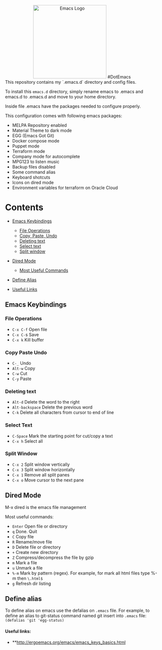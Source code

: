 <div align=center><a href="https://github.com/emacs-tw/awesome-emacs"><img alt="Emacs Logo" width="240" height="240" src="https://upload.wikimedia.org/wikipedia/commons/0/08/EmacsIcon.svg"></a>
#DotEmacs
</div>
This repository contains my `.emacs.d` directory and config files.

To install this `emacs.d` directory, simply rename emacs to .emacs and emacs.d to .emacs.d and move to your home directory.

Inside file .emacs have the packages needed to configure properly.

This configuration comes with following emacs packages:

- MELPA Repository enabled
- Material Theme to dark mode
- EGG (Emacs Got Git)
- Docker compose mode
- Puppet mode
- Terraform mode
- Company mode for autocomplete
- MPG123 to listen music
- Backup files disabled
- Some command alias
- Keyboard shotcuts
- Icons on dired mode
- Environment variables for terraform on Oracle Cloud

# Contents

* [Emacs Keybindings](#emacs-keybindings)
  * [File Operations](#file-operations)
  * [Copy, Paste, Undo](#copy-paste-undo)
  * [Deleting text](#deleting-text)
  * [Select text](#select-text)
  * [Split window](#split-window)
* [Dired Mode](#dired-mode)
  * [Most Useful Commands](#most-useful-commands)
* [Define Alias](#define-alias)

* [Useful Links](#useful-links)

## Emacs Keybindings

### File Operations
- `C-x C-f` Open file
- `C-x C-`s Save
- `C-x k` Kill buffer

### Copy Paste Undo
- `C-_` Undo
- `Alt-w` Copy
- `C-w`  Cut
- `C-y` Paste

### Deleting text
- `Alt-d` Delete the word to the right
- `Alt-backspace` Delete the previous word
- `C-k` Delete all characters from cursor to end of line

### Select Text
- `C-Space` Mark the starting point for cut/copy a text
- `C-x h` Select all

### Split Window
- `C-x 2` Split window vertically
- `C-x 3` Split window horizontally
- `C-x 1` Remove all split panes
- `C-x o` Move cursor to the next pane


## Dired Mode
M-x dired is the emacs file management

Most useful commands:
- `Enter` Open file or directory
- `q` Done. Quit
- `C` Copy file
- `R` Rename/move file
- `D` Delete file or directory
- `+` Create new directory
- `Z` Compress/decompress the file by gzip
- `m` Mark a file
- `u` Unmark a file
- `%-m` Mark by pattern (regex). For example, for mark all html files type %-m then `\.html$`
- `g` Refresh dir listing

## Define alias
To define alias on emacs use the defalias on `.emacs` file.
For example, to define an alias to git-status command named git insert into `.emacs` file:
`(defalias 'git 'egg-status)`







#### Useful links:
- **http://ergoemacs.org/emacs/emacs_keys_basics.html